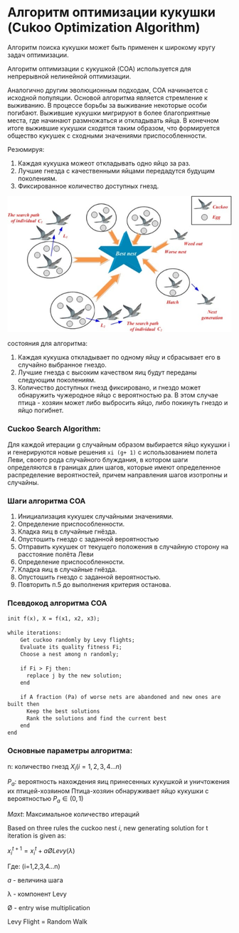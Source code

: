 # Алгоритм оптимизации кукушки (Cukoo Optimization Algorithm)

Алгоритм поиска кукушки может быть применен к широкому кругу задач оптимизации.

Алгоритм оптимизации с кукушкой (COA) используется для непрерывной нелинейной оптимизации.

Аналогично другим эволюционным подходам, COA начинается с исходной популяции. Основой алгоритма является стремление к выживанию. В процессе борьбы за выживание некоторые особи погибают. Выжившие кукушки мигрируют в более благоприятные места, где начинают размножаться и откладывать яйца. В конечном итоге выжившие кукушки сходятся таким образом, что формируется общество кукушек с сходными значениями приспособленности.

Резюмируя:
1. Каждая кукушка можеот откладывать одно яйцо за раз.
2. Лучшие гнезда с качественными яйцами передадутся будущим поколениям.
3. Фиксированное количество доступных гнезд.

![cso_explaination](/assets/cso_explaination.png)

состояния для алгоритма:
1. Каждая кукушка откладывает по одному яйцу и сбрасывает его в случайно выбранное гнездо.
2. Лучшие гнезда с высоким качеством яиц будут переданы следующим поколениям.
3. Количество доступных гнезд фиксировано, и гнездо может обнаружить чужеродное яйцо с вероятностью pa. В этом случае птица - хозяин может либо выбросить яйцо, либо покинуть гнездо и яйцо погибнет.

### Cuckoo Search Algorithm:

Для каждой итерации g случайным образом выбирается яйцо кукушки i и генерируются новые решения `xi (g+ 1)` с использованием полета Леви, своего рода случайного блуждания, в котором шаги определяются в границах длин шагов, которые имеют определенное распределение вероятностей, причем направления шагов изотропны и случайны.

### Шаги алгоритма COA

1. Инициализация кукушек случайными значениями.
2. Определение приспособленности.
3. Кладка яиц в случайные гнёзда.
4. Опустошить гнездо с заданной вероятностью
5. Отправить кукушек от текущего положения в случайную сторону на расстояние полёта Леви
6. Определение приспособленности.
7. Кладка яиц в случайные гнёзда.
8. Опустошить гнездо с заданной вероятностью.
9. Повторить п.5 до выполнения критерия останова.


### Псевдокод алгоритма COA
```
init f(x), X = f(x1, x2, x3);

while iterations:
    Get cuckoo randomly by Levy flights;
    Evaluate its quality fitness Fi;
    Choose a nest among n randomly;
    
    if Fi > Fj then:
      replace j by the new solution;
    end

    if A fraction (Pa) of worse nets are abandoned and new ones are built then
      Keep the best solutions
      Rank the solutions and find the current best
    end
end
```

### Основные параметры алгоритма:

n: количество гнезд $X_i (i=1,2,3,4...n)$

$P_a$: вероятность нахождения яиц принесенных кукушкой и уничтожения их птицей-хозяином
Птица-хозяин обнаруживает яйцо кукушки с вероятностью $P_a  \in (0, 1)$

_Maxt_: Максимальное количество итераций

Based on three rules the cuckoo nest _i_, new generating solution for t iteration is given as:

$x^{t+1}_i = x^t_i + a Ø Levy (λ)$

Где:
(i=1,2,3,4...n)

$a$ - величина шага

λ - компонент Levy

Ø - entry wise multiplication

Levy Flight = Random Walk
